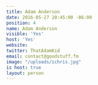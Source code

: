 ```yaml
---
title: Adam Anderson
date: 2016-05-27 20:45:00 -06:00
position: 4
name: Adam Anderson
visible: 'Yes'
host: 'Yes'
website: 
twitter: ThatAdamKid
email: contact@goodstuff.fm
image: "/uploads/ichris.jpg"
is host: true
layout: person
---
```


